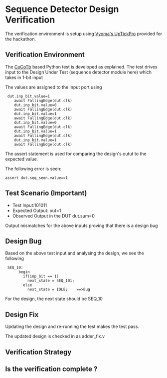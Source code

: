 # Sequence Detector Design Verification

The verification environment is setup using [Vyoma's UpTickPro](https://vyomasystems.com) provided for the hackathon.

## Verification Environment

The [CoCoTb](https://www.cocotb.org/) based Python test is developed as explained. The test drives input to the Design Under Test (sequence detector module here) which takes in 1-bit input

The values are assigned to the input port using 
```
 dut.inp_bit.value=1
    await FallingEdge(dut.clk)
    dut.inp_bit.value=0
    await FallingEdge(dut.clk)
    dut.inp_bit.value=1
    await FallingEdge(dut.clk)
    dut.inp_bit.value=0
    await FallingEdge(dut.clk)
    dut.inp_bit.value=1
    await FallingEdge(dut.clk)
    dut.inp_bit.value=1
    await FallingEdge(dut.clk)
```

The assert statement is used for comparing the design's outut to the expected value.

The following error is seen:
```
assert dut.seq_seen.value==1
```
## Test Scenario **(Important)**
- Test Input:101011
- Expected Output: out=1
- Observed Output in the DUT dut.sum=0

Output mismatches for the above inputs proving that there is a design bug

## Design Bug
Based on the above test input and analysing the design, we see the following

```
 SEQ_10:
      begin
        if(inp_bit == 1)
          next_state = SEQ_101;
        else
          next_state = IDLE;    ==>Bug
```
For the design, the next state should be SEQ_10

## Design Fix
Updating the design and re-running the test makes the test pass.



The updated design is checked in as adder_fix.v

## Verification Strategy

## Is the verification complete ?
